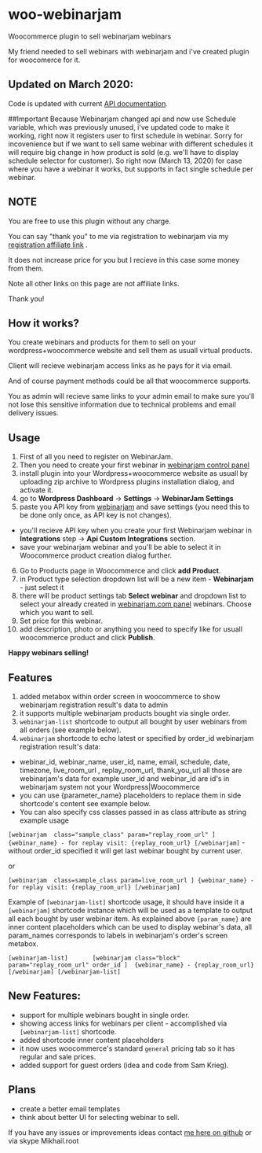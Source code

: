 # woo-webinarjam
Woocommerce plugin to sell webinarjam webinars

My friend needed to sell webinars with webinarjam and i've created plugin for woocomerce for it. 

## Updated on March 2020:
Code is updated with current [API documentation](https://documentation.webinarjam.com/category/webinarjam-api/).

##Important
Because Webinarjam changed api and now use Schedule variable, which was previously unused, i've updated code to make it working, right now it registers user to first schedule in webinar.
Sorry for incovenience but if we want to sell same webinar with different schedules it will require big change in how product is sold (e.g. we'll have to display schedule selector for customer).
So right now (March 13, 2020) for case where you have a webinar it works, but supports in fact single schedule per webinar.

## NOTE

You are free to use this plugin without any charge.

You can say "thank you" to me via registration to webinarjam via my [registration  affiliate link](http://dealguardian.net/product/470/?hop=mikhailRoot&page=default&trackingID1=github) . 

It does not increase price for you but I recieve in this case some money from them.

Note all other links on this page are not affiliate links.

Thank you!

## How it works?
 You create webinars and products for them to sell on your wordpress+woocommerce website and sell them as usuall virtual products.
 
 Client will recieve webinarjam  access links as he pays  for it via email. 
 
 And of course payment methods could be all that woocommerce supports.
 
 You as admin will recieve same links to your admin email to make sure you'll not lose this sensitive information due to technical problems and email delivery issues.


## Usage
1. First of all you need to register on WebinarJam.
2. Then you need to create your first webinar in [webinarjam control panel](https://app.webinarjam.com/members/login)
3. install plugin  into your Wordpress+woocommerce website as usuall by uploading zip archive to Wordpress plugins installation dialog, and activate it.
4. go to **Wordpress Dashboard** ->  **Settings** -> **WebinarJam Settings**
5. paste you API key from [webinarjam](https://app.webinarjam.com/members/login) and save settings (you need this to be done only once, as API key is not changes).
 * you'll recieve API key when you create your first Webinarjam webinar in **Integrations** step -> **Api Custom Integrations** section.
 * save your webinarjam webinar and you'll be able to select it in Woocommerce product creation dialog further.
6. Go to Products page in Woocommerce and click **add Product**.
7. in Product type selection dropdown list will be a  new item - **Webinarjam** - just select it
8. there will be product settings tab **Select webinar** and dropdown list to select your already created in [webinarjam.com panel](https://app.webinarjam.com/members/login) webinars. Choose which you want to sell.
9. Set price for this webinar.
10. add description, photo or anything you need to specify like for usuall woocommerce product and click **Publish**.

**Happy webinars selling!**

## Features
1. added metabox within order screen in woocommerce to show webinarjam registration result's data to admin
2. it supports multiple webinarjam products bought via single order.
3. `webinarjam-list` shortcode to output all bought by user webinars from all orders (see example below). 
4. `webinarjam` shortcode to echo latest or specified by order_id  webinarjam registration result's data:
 - webinar_id, webinar_name, user_id, name, email, schedule, date, timezone, live_room_url , replay_room_url, thank_you_url all those are webinarjam's data for example user_id and webinar_id are id's in webinarjam system not your Wordpress|Woocommerce
 - you can use {parameter_name} placeholders to replace them in side shortcode's content see example below. 
 - You can also specify css classes passed in as class attribute as string
 example usage 
 
 `[webinarjam  class="sample_class" param="replay_room_url" ] {webinar_name} - for replay visit: {replay_room_url} [/webinarjam]` - without order_id specified it will get last webinar bought by current user.
 
 or 
 
 `[webinarjam  class=sample_class param=live_room_url ] {webinar_name} - for replay visit: {replay_room_url} [/webinarjam]`

  Example of `[webinarjam-list]` shortcode usage, it should have inside it a `[webinarjam]` shortcode instance which 
  will be used as a template to output all each bought by user webinar item. As explained above `{param_name}` are inner content placeholders which can be used to display webinar's data,
  all param_names corresponds to labels in webinarjam's order's screen metabox.
  
 ` [webinarjam-list]      
        [webinarjam class="block" param="replay_room_url" order_id ] 
              {webinar_name} - {replay_room_url} 
        [/webinarjam]
    [/webinarjam-list]
 `
 
 
## New Features:
 + support for multiple webinars bought in single order.
 + showing access links for webinars per client - accomplished via  `[webinarjam-list]` shortcode.
 + added shortcode inner content placeholders
 + it now uses woocommerce's standard `general` pricing tab so it has regular and sale prices.
 + added support for guest orders (idea and code from Sam Krieg).
    
## Plans

- create a better email templates
- think about better UI for selecting webinar to sell.

If you have any issues or improvements ideas contact [me here on github](https://github.com/MikhailRoot) or via skype Mikhail.root
